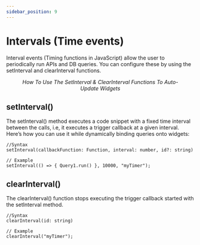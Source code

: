 ```yaml
---
sidebar_position: 9
---
```


# Intervals (Time events)

Interval events (Timing functions in JavaScript) allow the user to periodically run APIs and DB queries. You can configure these by using the setInterval and clearInterval functions.


<figure>
<object data="https://www.youtube.com/embed/ByE3aqlQ1pE" width='860px' height='515px'></object>
<figcaption align = "center"><i>How To Use The SetInterval & ClearInterval Functions To Auto-Update Widgets
</i></figcaption>
</figure>



## setInterval()

The setInterval() method executes a code snippet with a fixed time interval between the calls, i.e, it executes a trigger callback at a given interval. Here’s how you can use it while dynamically binding queries onto widgets:

```
//Syntax 
setInterval(callbackFunction: Function, interval: number, id?: string)

// Example 
setInterval(() => { Query1.run() }, 10000, "myTimer");
```

## clearInterval()

The clearInterval() function stops executing the trigger callback started with the setInterval method.

```
//Syntax
clearInterval(id: string)

// Example 
clearInterval("myTimer");
```
